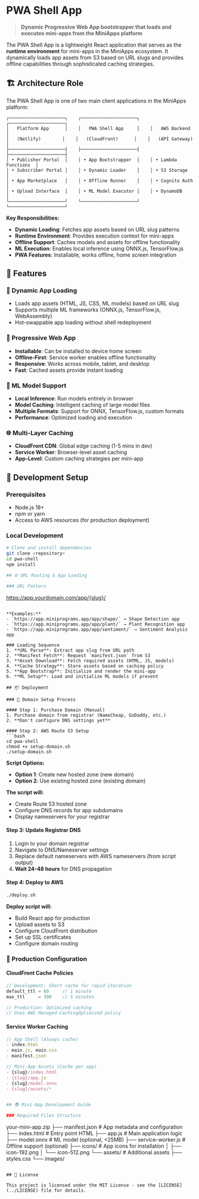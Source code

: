 # PWA Shell App

> **Dynamic Progressive Web App bootstrapper that loads and executes mini-apps from the MiniApps platform**

The PWA Shell App is a lightweight React application that serves as the **runtime environment** for mini-apps in the MiniApps ecosystem. It dynamically loads app assets from S3 based on URL slugs and provides offline capabilities through sophisticated caching strategies.

## 🏗️ Architecture Role

The PWA Shell App is one of two main client applications in the MiniApps platform:

```
┌─────────────────────┐    ┌─────────────────────┐    ┌─────────────────────┐
│   Platform App      │    │   PWA Shell App     │    │   AWS Backend       │
│   (Netlify)        │    │   (CloudFront)      │    │   (API Gateway)     │
├─────────────────────┤    ├─────────────────────┤    ├─────────────────────┤
│ • Publisher Portal  │    │ • App Bootstrapper  │    │ • Lambda Functions  │
│ • Subscriber Portal │    │ • Dynamic Loader    │    │ • S3 Storage        │
│ • App Marketplace   │    │ • Offline Runner    │    │ • Cognito Auth      │
│ • Upload Interface  │    │ • ML Model Executor │    │ • DynamoDB          │
└─────────────────────┘    └─────────────────────┘    └─────────────────────┘
```

**Key Responsibilities:**
- **Dynamic Loading**: Fetches app assets based on URL slug patterns
- **Runtime Environment**: Provides execution context for mini-apps
- **Offline Support**: Caches models and assets for offline functionality
- **ML Execution**: Enables local inference using ONNX.js, TensorFlow.js
- **PWA Features**: Installable, works offline, home screen integration

## 🚀 Features

### 🔄 Dynamic App Loading
- Loads app assets (HTML, JS, CSS, ML models) based on URL slug
- Supports multiple ML frameworks (ONNX.js, TensorFlow.js, WebAssembly)
- Hot-swappable app loading without shell redeployment

### 📱 Progressive Web App
- **Installable**: Can be installed to device home screen
- **Offline-First**: Service worker enables offline functionality
- **Responsive**: Works across mobile, tablet, and desktop
- **Fast**: Cached assets provide instant loading

### 🧠 ML Model Support
- **Local Inference**: Run models entirely in browser
- **Model Caching**: Intelligent caching of large model files
- **Multiple Formats**: Support for ONNX, TensorFlow.js, custom formats
- **Performance**: Optimized loading and execution

### 🌐 Multi-Layer Caching
- **CloudFront CDN**: Global edge caching (1-5 mins in dev)
- **Service Worker**: Browser-level asset caching
- **App-Level**: Custom caching strategies per mini-app

## 🔧 Development Setup

### Prerequisites
- Node.js 18+
- npm or yarn
- Access to AWS resources (for production deployment)

### Local Development
```bash
# Clone and install dependencies
git clone <repository>
cd pwa-shell
npm install

## 🌐 URL Routing & App Loading

### URL Pattern
```
https://app.yourdomain.com/app/{slug}/
```

**Examples:**
- `https://app.miniprograms.app/app/shape/` → Shape Detection app
- `https://app.miniprograms.app/app/plant/` → Plant Recognition app
- `https://app.miniprograms.app/app/sentiment/` → Sentiment Analysis app

### Loading Sequence
1. **URL Parse**: Extract app slug from URL path
2. **Manifest Fetch**: Request `manifest.json` from S3
3. **Asset Download**: Fetch required assets (HTML, JS, models)
4. **Cache Strategy**: Store assets based on caching policy
5. **App Bootstrap**: Initialize and render the mini-app
6. **ML Setup**: Load and initialize ML models if present

## 📦 Deployment

### 🔧 Domain Setup Process

#### Step 1: Purchase Domain (Manual)
1. Purchase domain from registrar (NameCheap, GoDaddy, etc.)
2. **Don't configure DNS settings yet**

#### Step 2: AWS Route 53 Setup
```bash
cd pwa-shell
chmod +x setup-domain.sh
./setup-domain.sh
```

**Script Options:**
- **Option 1**: Create new hosted zone (new domain)
- **Option 2**: Use existing hosted zone (existing domain)

**The script will:**
- Create Route 53 hosted zone
- Configure DNS records for app subdomains
- Display nameservers for your registrar

#### Step 3: Update Registrar DNS
1. Login to your domain registrar
2. Navigate to DNS/Nameserver settings
3. Replace default nameservers with AWS nameservers (from script output)
4. **Wait 24-48 hours** for DNS propagation

#### Step 4: Deploy to AWS
```bash
./deploy.sh
```

**Deploy script will:**
- Build React app for production
- Upload assets to S3
- Configure CloudFront distribution
- Set up SSL certificates
- Configure domain routing

### 🚀 Production Configuration

#### CloudFront Cache Policies
```javascript
// Development: Short cache for rapid iteration
default_ttl = 60     // 1 minute
max_ttl     = 300    // 5 minutes

// Production: Optimized caching
// Uses AWS Managed-CachingOptimized policy
```

#### Service Worker Caching
```javascript
// App Shell (Always cache)
- index.html
- main.js, main.css
- manifest.json

// Mini-App Assets (Cache per app)
- {slug}/index.html
- {slug}/app.js
- {slug}/model.onnx
- {slug}/assets/*


## 📚 Mini-App Development Guide

### Required Files Structure
```
your-mini-app.zip
├── manifest.json      # App metadata and configuration
├── index.html         # Entry point HTML
├── app.js            # Main application logic
├── model.onnx        # ML model (optional, <25MB)
├── service-worker.js  # Offline support (optional)
├── icons/            # App icons for installation
│   ├── icon-192.png
│   └── icon-512.png
└── assets/           # Additional assets
    ├── styles.css
    └── images/
```

## 📄 License

This project is licensed under the MIT License - see the [LICENSE](../LICENSE) file for details.
